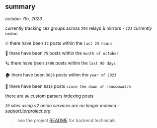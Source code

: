 
## summary
_october 7th, 2023_

currently tracking `163` groups across `293` relays & mirrors - _`121` currently online_

⏲ there have been `12` posts within the `last 24 hours`

🦈 there have been `75` posts within the `month of october`

🪐 there have been `1498` posts within the `last 90 days`

🏚 there have been `3626` posts within the `year of 2023`

🦕 there have been `8316` posts `since the dawn of ransomwatch`

there are `96` custom parsers indexing posts

_`20` sites using v2 onion services are no longer indexed - [support.torproject.org](https://support.torproject.org/onionservices/v2-deprecation/)_

> see the project [README](https://github.com/joshhighet/ransomwatch#ransomwatch--) for backend technicals
